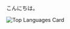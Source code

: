 こんにちは。

![Top Languages Card](https://github-readme-stats.vercel.app/api/top-langs/?username=jackjasonb)
